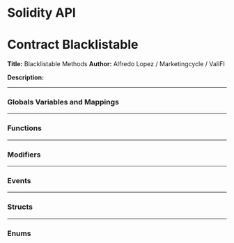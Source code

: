 # Solidity API

# Contract Blacklistable
**Title:** Blacklistable Methods
**Author:** Alfredo Lopez / Marketingcycle / ValiFI

**Description:** 

---
### Globals Variables and Mappings

---
### Functions

---
### Modifiers

---
### Events

---
### Structs

---
### Enums


